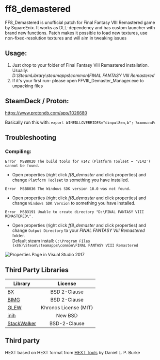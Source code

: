 # ff8_demastered
FF8_Demastered is unofficial patch for Final Fantasy VIII Remastered game by SquareEnix. It works as DLL-dependency and has custom launcher with brand new functions. Patch makes it possible to load new textures, use non-fixed-resolution textures and will aim in tweaking issues

## Usage:
1. Just drop to your folder of Final Fantasy VIII Remastered installation.
Usually:<br/>
_D:\SteamLibrary\steamapps\common\FINAL FANTASY VIII Remastered_<br/>
2. If it's your first run- please open FFVIII_Demaster_Manager.exe to unpacking files

## SteamDeck / Proton:
https://www.protondb.com/app/1026680

Basically run this with:
`export WINEDLLOVERRIDES="dinput8=n,b"; %command%`

## Troubleshooting
### Compiling:
`Error	MSB8020	The build tools for v142 (Platform Toolset = 'v142') cannot be found.`<br/>
  - Open properties (right click _ff8_demaster_ and click properties) and change `Platform Toolset` to something you have installed.

`Error	MSB8036	The Windows SDK version 10.0 was not found.`<br/>
  - Open properties (right click _ff8_demaster_ and click properties) and change `Windows SDK Version` to something you have installed.

`Error	MSB3191	Unable to create directory "D:\FINAL FANTASY VIII REMASTERED\".`<br/>
  - Open properties (right click _ff8_demaster_ and click properties) and change `Output Directory` to your _FINAL FANTASY VIII Remastered_ folder.<br/>
Default steam install: `C:\Program Files (x86)\Steam\steamapps\common\FINAL FANTASY VIII Remastered`


![Properties Page in Visual Studio 2017](https://cdn.discordapp.com/attachments/622172784667394052/628892957327753216/unknown.png)

## Third Party Libraries

| Library                                                      | License               |
| ------------------------------------------------------------ |:---------------------:|
| [BX](https://github.com/bkaradzic/bx)                        | BSD 2-Clause          |
| [BIMG](https://github.com/bkaradzic/bimg)                    | BSD 2-Clause          |
| [GLEW](https://github.com/nigels-com/glew)                   | Khronos License (MIT) |
| [inih](https://github.com/jtilly/inih)                       | New BSD               |
| [StackWalker](https://github.com/JochenKalmbach/StackWalker) | BSD-2-Clause          |

## Third party

HEXT based on HEXT format from [HEXT Tools](https://forums.qhimm.com/index.php?topic=13574.0) by Daniel L. P. Burke
